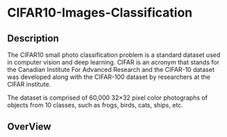 # CIFAR10-Images-Classification

## Description
The CIFAR10 small photo classification problem is a standard dataset used in computer vision and deep learning. CIFAR is an acronym that stands for the Canadian Institute For Advanced Research and the CIFAR-10 dataset was developed along with the CIFAR-100 dataset by researchers at the CIFAR institute.

The dataset is comprised of 60,000 32×32 pixel color photographs of objects from 10 classes, such as frogs, birds, cats, ships, etc.

## OverView
